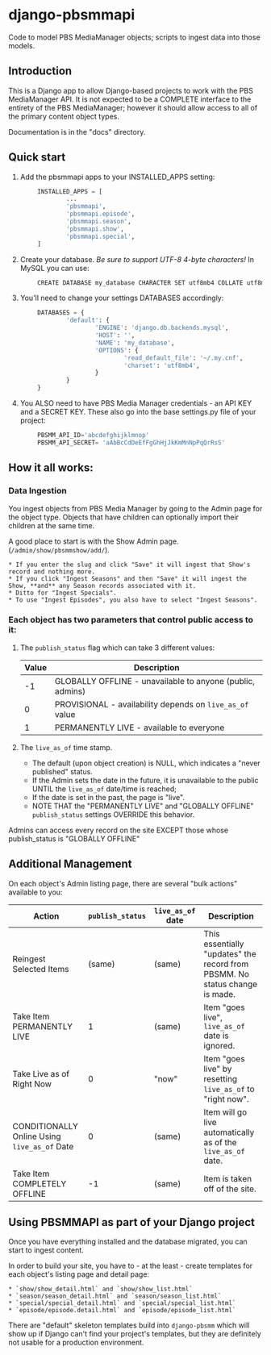 # django-pbsmmapi
Code to model PBS MediaManager objects; scripts to ingest data into those models.

## Introduction

This is a Django app to allow Django-based projects to work with the PBS MediaManager API.
It is not expected to be a COMPLETE interface to the entirety of the PBS MediaManager; however
it should allow access to all of the primary content object types.

Documentation is in the "docs" directory.

## Quick start

1. Add the pbsmmapi apps to your INSTALLED_APPS setting:

```python
        INSTALLED_APPS = [
                ...
                'pbsmmapi',
                'pbsmmapi.episode',
                'pbsmmapi.season',
                'pbsmmapi.show',
                'pbsmmapi.special',
        ]
```
        
2. Create your database.  *Be sure to support UTF-8 4-byte characters!*   In MySQL you can use:

```python
        CREATE DATABASE my_database CHARACTER SET utf8mb4 COLLATE utf8mb4_unicode_ci;
```
    
3. You'll need to change your settings DATABASES accordingly:

```python
        DATABASES = {
                'default': {
                        'ENGINE': 'django.db.backends.mysql',
                        'HOST': '',
                        'NAME': 'my_database',
                        'OPTIONS': {
                                'read_default_file': '~/.my.cnf',
                                'charset': 'utf8mb4',
                        }
                }
        }
```

4. You ALSO need to have PBS Media Manager credentials - an API KEY and a SECRET KEY.  These also go into the base settings.py file of your project:

```python
        PBSMM_API_ID='abcdefghijklmnop'
        PBSMM_API_SECRET= 'aAbBcCdDeEfFgGhHjJkKmMnNpPqQrRsS'
```
    
## How it all works:

### Data Ingestion

You ingest objects from PBS Media Manager by going to the Admin page for the object type.  Objects that have children can optionally import their children at the same time.

A good place to start is with the Show Admin page. (`/admin/show/pbsmmshow/add/`).  

    * If you enter the slug and click "Save" it will ingest that Show's record and nothing more.
    * If you click "Ingest Seasons" and then "Save" it will ingest the Show, **and** any Season records associated with it.
    * Ditto for "Ingest Specials".
    * To use "Ingest Episodes", you also have to select "Ingest Seasons".

### Each object has two parameters that control public access to it:

1. The `publish_status` flag which can take 3 different values:

    | Value | Description |
    |  ---  | --- |
    | -1 | GLOBALLY OFFLINE - unavailable to anyone (public, admins) |
    | 0 | PROVISIONAL - availability depends on `live_as_of` value  |
    | 1 | PERMANENTLY LIVE - available to everyone |

2. The `live_as_of` time stamp.

    * The default (upon object creation) is NULL, which indicates a "never published" status.
    * If the Admin sets the date in the future, it is unavailable to the public UNTIL the `live_as_of` date/time is reached;
    * If the date is set in the past, the page is "live".
    * NOTE THAT the "PERMANENTLY LIVE" and "GLOBALLY OFFLINE" `publish_status` settings OVERRIDE this behavior.

Admins can access every record on the site EXCEPT those whose publish_status is "GLOBALLY OFFLINE"

## Additional Management

On each object's Admin listing page, there are several "bulk actions" available to you:

| Action | `publish_status` | `live_as_of` date | Description |
| --- | --- | --- | --- |
| Reingest Selected Items | (same) | (same) | This essentially "updates" the record from PBSMM.  No status change is made. |
| Take Item PERMANENTLY LIVE | 1 | (same) | Item "goes live", `live_as_of` date is ignored. | 
| Take Live as of Right Now | 0 | "now" | Item "goes live" by resetting `live_as_of` to "right now". |
| CONDITIONALLY Online Using `live_as_of` Date | 0 | (same) | Item will go live automatically as of the `live_as_of` date. |
| Take Item COMPLETELY OFFLINE | -1 | (same) | Item is taken off of the site. |


## Using PBSMMAPI as part of your Django project

Once you have everything installed and the database migrated, you can start to ingest content.

In order to build your site, you have to - at the least - create templates for each object's listing page and detail page:

    * `show/show_detail.html` and `show/show_list.html`
    * `season/season_detail.html` and `season/season_list.html`
    * `special/special_detail.html` and `special/special_list.html`
    * `episode/episode.detail.html` and `episode/episode_list.html`

There are "default" skeleton templates build into `django-pbsmm` which will show up if Django can't find your project's templates, but they are definitely not usable for a production environment.


